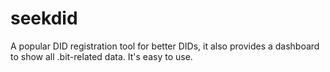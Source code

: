 # seekdid
A popular DID registration tool for better DIDs, it also provides a dashboard to show all .bit-related data. It's easy to use.
